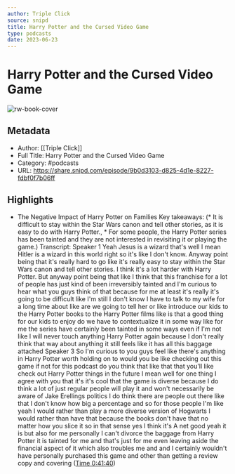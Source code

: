 ```yaml
---
author: Triple Click
source: snipd
title: Harry Potter and the Cursed Video Game
type: podcasts
date: 2023-06-23
---
```

# Harry Potter and the Cursed Video Game

![rw-book-cover](https://wsrv.nl/?url=https%3A%2F%2Fimage.simplecastcdn.com%2Fimages%2F7546151f-dfd6-416d-acdc-ae347dc73bff%2F6a3500f5-e6d7-4fe0-8dc3-2a5e9542dbc6%2F3000x3000%2Ftriple-click.jpg%3Faid%3Drss_feed&w=100&h=100)

## Metadata
- Author: [[Triple Click]]
- Full Title: Harry Potter and the Cursed Video Game
- Category: #podcasts
- URL: https://share.snipd.com/episode/9b0d3103-d825-4d1e-8227-fdbf0f7b06ff

## Highlights
- The Negative Impact of Harry Potter on Families
  Key takeaways:
  (* It is difficult to stay within the Star Wars canon and tell other stories, as it is easy to do with Harry Potter., * For some people, the Harry Potter series has been tainted and they are not interested in revisiting it or playing the game.)
  Transcript:
  Speaker 1
  Yeah Jesus is a wizard that's well I mean Hitler is a wizard in this world right so it's like I don't know. Anyway point being that it's really hard to go like it's really easy to stay within the Star Wars canon and tell other stories. I think it's a lot harder with Harry Potter. But anyway point being that like I think that this franchise for a lot of people has just kind of been irreversibly tainted and I'm curious to hear what you guys think of that because for me at least it's really it's going to be difficult like I'm still I don't know I have to talk to my wife for a long time about like are we going to tell her or like introduce our kids to the Harry Potter books to the Harry Potter films like is that a good thing for our kids to enjoy do we have to contextualize it in some way like for me the series have certainly been tainted in some ways even if I'm not like I will never touch anything Harry Potter again because I don't really think that way about anything it still feels like it has all this baggage attached
  Speaker 3
  So I'm curious to you guys feel like there's anything in Harry Potter worth holding on to would you be like checking out this game if not for this podcast do you think that like that that you'll like check out Harry Potter things in the future I mean well for one thing I agree with you that it's it's cool that the game is diverse because I do think a lot of just regular people will play it and won't necessarily be aware of Jake Erellings politics I do think there are people out there like that I don't know how big a percentage and so for those people I'm like yeah I would rather than play a more diverse version of Hogwarts I would rather than have that because the books don't have that no matter how you slice it so in that sense yes I think it's A net good yeah it is but also for me personally I can't divorce the baggage from Harry Potter it is tainted for me and that's just for me even leaving aside the financial aspect of it which also troubles me and and I certainly wouldn't have personally purchased this game and other than getting a review copy and covering ([Time 0:41:40](https://share.snipd.com/snip/b6a298e5-828c-4118-b59f-f1502733256a))
